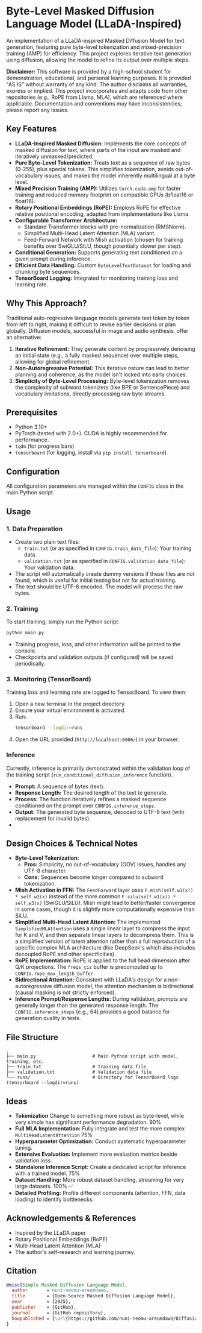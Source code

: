 # Byte-Level Masked Diffusion Language Model (LLaDA-Inspired)

An implementation of a LLaDA-inspired Masked Diffusion Model for text generation, featuring pure byte-level tokenization and mixed-precision training (AMP) for efficiency. This project explores iterative text generation using diffusion, allowing the model to refine its output over multiple steps.

**Disclaimer:** This software is provided by a high-school student for demonstration, educational, and personal learning purposes. It is provided "AS IS" without warranty of any kind. The author disclaims all warranties, express or implied. This project incorporates and adapts code from other repositories (e.g., RoPE from Llama, MLA), which are referenced where applicable. Documentation and conventions may have inconsistencies; please report any issues.

## Key Features

*   **LLaDA-Inspired Masked Diffusion:** Implements the core concepts of masked diffusion for text, where parts of the input are masked and iteratively unmasked/predicted.
*   **Pure Byte-Level Tokenization:** Treats text as a sequence of raw bytes (0-255), plus special tokens. This simplifies tokenization, avoids out-of-vocabulary issues, and makes the model inherently multilingual at a byte level.
*   **Mixed Precision Training (AMP):** Utilizes `torch.cuda.amp` for faster training and reduced memory footprint on compatible GPUs (bfloat16 or float16).
*   **Rotary Positional Embeddings (RoPE):** Employs RoPE for effective relative positional encoding, adapted from implementations like Llama.
*   **Configurable Transformer Architecture:**
    *   Standard Transformer blocks with pre-normalization (RMSNorm).
    *   Simplified Multi-Head Latent Attention (MLA) variant.
    *   Feed-Forward Network with Mish activation (chosen for training benefits over SwiGLU/SiLU, though potentially slower per step).
*   **Conditional Generation:** Supports generating text conditioned on a given prompt during inference.
*   **Efficient Data Handling:** Custom `ByteLevelTextDataset` for loading and chunking byte sequences.
*   **TensorBoard Logging:** Integrated for monitoring training loss and learning rate.

## Why This Approach?

Traditional auto-regressive language models generate text token by token from left to right, making it difficult to revise earlier decisions or plan globally. Diffusion models, successful in image and audio synthesis, offer an alternative:

1.  **Iterative Refinement:** They generate content by progressively denoising an initial state (e.g., a fully masked sequence) over multiple steps, allowing for global refinement.
2.  **Non-Autoregressive Potential:** This iterative nature can lead to better planning and coherence, as the model isn't locked into early choices.
3.  **Simplicity of Byte-Level Processing:** Byte-level tokenization removes the complexity of subword tokenizers (like BPE or SentencePiece) and vocabulary limitations, directly processing raw byte streams.
## Prerequisites

*   Python 3.10+
*   PyTorch (tested with 2.0+). CUDA is highly recommended for performance.
*   `tqdm` (for progress bars)
*   `tensorboard` (for logging, install via `pip install tensorboard`)

## Configuration

All configuration parameters are managed within the `CONFIG` class in the main Python script.

## Usage

### 1. Data Preparation
*   Create two plain text files:
    *   `train.txt` (or as specified in `CONFIG.train_data_file`): Your training data.
    *   `validation.txt` (or as specified in `CONFIG.validation_data_file`): Your validation data.
*   The script will automatically create dummy versions if these files are not found, which is useful for initial testing but not for actual training.
*   The text should be UTF-8 encoded. The model will process the raw bytes.

### 2. Training

To start training, simply run the Python script:

```bash
python main.py
```

*   Training progress, loss, and other information will be printed to the console.
*   Checkpoints and validation outputs (if configured) will be saved periodically.

### 3. Monitoring (TensorBoard)

Training loss and learning rate are logged to TensorBoard. To view them:

1.  Open a new terminal in the project directory.
2.  Ensure your virtual environment is activated.
3.  Run:
    ```bash
    tensorboard --logdir=runs
    ```
4.  Open the URL provided (`http://localhost:6006/`) in your browser.

### Inference

Currently, inference is primarily demonstrated within the validation loop of the training script (`run_conditional_diffusion_inference` function).

*   **Prompt:** A sequence of bytes (text).
*   **Response Length:** The desired length of the text to generate.
*   **Process:** The function iteratively refines a masked sequence conditioned on the prompt over `CONFIG.inference_steps`.
*   **Output:** The generated byte sequence, decoded to UTF-8 text (with replacement for invalid bytes).
*   
## Design Choices & Technical Notes

*   **Byte-Level Tokenization:**
    *   **Pros:** Simplicity, no out-of-vocabulary (OOV) issues, handles any UTF-8 character.
    *   **Cons:** Sequences become longer compared to subword tokenization.
*   **Mish Activation in FFN:** The `FeedForward` layer uses `F.mish(self.w1(x)) * self.w3(x)` instead of the more common `F.silu(self.w1(x)) * self.w3(x)` (SwiGLU/SiLU). Mish might lead to better/faster convergence in some cases, though it is slightly more computationally expensive than SiLU.
*   **Simplified Multi-Head Latent Attention:** The implemented `SimplifiedMLAttention` uses a single linear layer to compress the input for K and V, and then separate linear layers to decompress them. This is a simplified version of latent attention  rather than a full reproduction of a specific complex MLA architecture (like DeepSeek's which also includes decoupled RoPE and other specificities).
*   **RoPE Implementation:** RoPE is applied to the full head dimension after Q/K projections. The `freqs_cis` buffer is precomputed up to `CONFIG.rope_max_length_buffer`.
*   **Bidirectional Attention:** Consistent with LLaDA's design for a non-autoregressive diffusion model, the attention mechanism is bidirectional (causal masking is not strictly enforced).
*   **Inference Prompt/Response Lengths:** During validation, prompts are generally longer than the generated response length. The `CONFIG.inference_steps` (e.g., 64) provides a good balance for generation quality in tests.

## File Structure

```
.
├── main.py                     # Main Python script with model, training, etc.
├── train.txt                   # Training data file
├── validation.txt              # Validation data file
└── runs/                       # Directory for TensorBoard logs (tensorboard --logdir=runs)
```

## Ideas

*   **Tokenization** Change to something more robust as byte-level, while very simple has significant performance degradation. 90%
*   **Full MLA Implementation:** Fully integrate and test the more complex `MultiHeadLatentAttention` 75%
*   **Hyperparameter Optimization:** Conduct systematic hyperparameter tuning.
*   **Extensive Evaluation:** Implement more evaluation metrics beside validation loss. 
*   **Standalone Inference Script:** Create a dedicated script for inference with a trained model. 75%
*   **Dataset Handling:** More robust dataset handling, streaming for very large datasets. 100% ✅
*   **Detailed Profiling:** Profile different components (attention, FFN, data loading) to identify bottlenecks.

## Acknowledgements & References

*   Inspired by the LLaDA paper
*   Rotary Positional Embeddings (RoPE)
*   Multi-Head Latent Attention (MLA)
*   The author's self-research and learning journey.

## Citation

```bibtex
@misc{Simple Masked Diffusion Language Model,
  author       = nuni-neomu-areumdawo,
  title        = {Open-Source Masked Diffusion Language Model},
  year         = {2025},
  publisher    = {GitHub},
  journal      = {GitHub repository},
  howpublished = {\url{https://github.com/nuni-neomu-areumdawo/Diffusion-Language-Model}}
}
```
